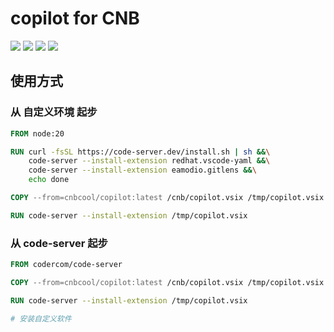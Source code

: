 # copilot for CNB

![](https://img.shields.io/npm/v/tdesign-react.svg?sanitize=true)
![](https://img.shields.io/npm/v/tdesign-react.svg?sanitize=true)
![](https://img.shields.io/npm/v/tdesign-react.svg?sanitize=true)
![](https://img.shields.io/npm/v/tdesign-react.svg?sanitize=true)

## 使用方式

### 从 自定义环境 起步

```dockerfile
FROM node:20

RUN curl -fsSL https://code-server.dev/install.sh | sh &&\
    code-server --install-extension redhat.vscode-yaml &&\
    code-server --install-extension eamodio.gitlens &&\
    echo done

COPY --from=cnbcool/copilot:latest /cnb/copilot.vsix /tmp/copilot.vsix

RUN code-server --install-extension /tmp/copilot.vsix
```

### 从 code-server 起步

```dockerfile
FROM codercom/code-server

COPY --from=cnbcool/copilot:latest /cnb/copilot.vsix /tmp/copilot.vsix

RUN code-server --install-extension /tmp/copilot.vsix

# 安装自定义软件
```
